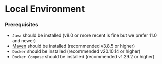 # Local Environment

### Prerequisites
- `Java` should be installed (v8.0 or more recent is fine but we prefer 11.0 and newer)
- [Maven](https://maven.apache.org/download.cgi) should be installed (recommended v3.8.5 or higher)
- `Docker` should be installed (recommended v20.10.14 or higher)
- `Docker Compose` should be installed (recommended v1.29.2 or higher)
